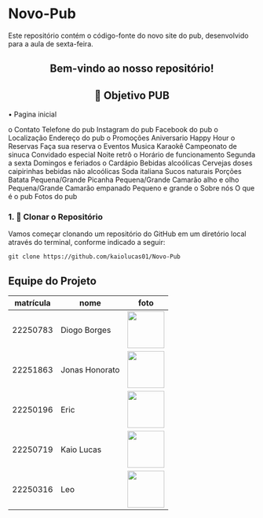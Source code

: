 # Novo-Pub
Este repositório contém o código-fonte do novo site do pub, desenvolvido para a aula de sexta-feira.


<div align="center">
  <h2>Bem-vindo ao nosso repositório! </h2>
</div> 

<div align="center">
  <h2>🎯 Objetivo PUB</h2>
</div> 

•	Pagina inicial 

o	Contato
        Telefone do pub
        Instagram do pub
	      Facebook do pub
o	Localização
	      Endereço do pub
o	Promoções
      	Aniversario
	      Happy Hour 
o	Reservas
	      Faça sua reserva 
o	Eventos
	      Musica 
	      Karaokê
	      Campeonato de sinuca 
Convidado especial 
      	Noite retrô 
o	Horário de funcionamento
	      Segunda a sexta 
        Domingos e feriados
o	Cardápio
	      Bebidas alcoólicas
       	Cervejas 
	      doses
    	  caipirinhas
      	bebidas não alcoólicas
      	Soda italiana
      	Sucos naturais
      	Porções 
      	Batata Pequena/Grande
      	Picanha Pequena/Grande
       Camarão alho e olho Pequena/Grande
       Camarão empanado Pequeno e grande
o	Sobre nós
	    O que é o pub 
	    Fotos do pub



























### 1. 📍 Clonar o Repositório
Vamos começar clonando um repositório do GitHub em um diretório local através do terminal, conforme indicado a seguir:
```
git clone https://github.com/kaiolucas01/Novo-Pub
```


## Equipe do Projeto

| matrícula | nome | foto |
| -------- | -------- | -------- |
| 22250783 | Diogo Borges |<img src="https://github.com/digogsxd.png" height="75" width="75"> |
| 22251863 | Jonas Honorato | <img src="https://github.com/JonasMelo21.png" height="75" width="75"> |
| 22250196 | Eric | <img src="https://github.com/Ericoreto.png" height="75" width="75"> |
| 22250719 | Kaio Lucas | <img src="https://github.com/kaiolucas01.png" height="75" width="75"> |
| 22250316 | Leo | <img src="https://github.com/Leocb3.png" height="75" width="75"> |
